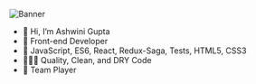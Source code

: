 ![Banner](https://media.licdn.com/dms/image/D5616AQH__tFsJ5B5sg/profile-displaybackgroundimage-shrink_350_1400/0/1678380442773?e=1693440000&v=beta&t=4dlTC5icC5YKUgoRIjMj6LfyznvMq9x9RgL4OvF-WWM)  



- 👋 Hi, I’m Ashwini Gupta
- 👀 Front-end Developer
- 🔧 JavaScript, ES6, React, Redux-Saga, Tests, HTML5, CSS3
- 👨🏻‍💻 Quality, Clean, and DRY Code
- 🏀 Team Player

<!---
Nicky4k/Nicky4k is a ✨ special ✨ repository because its `README.md` (this file) appears on your GitHub profile.
You can click the Preview link to take a look at your changes.
--->
